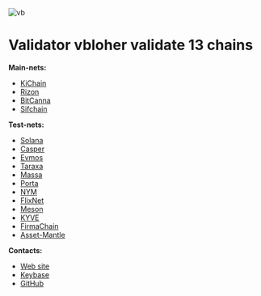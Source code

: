 ![vb](https://user-images.githubusercontent.com/38581319/137599261-a856d69e-4133-46ec-b821-5c729fa07b6b.png)

# Validator vbloher validate 13 chains

**Main-nets:**  <br />

- [KiChain](https://www.mintscan.io/ki-chain/validators/kivaloper1ggrrt80qln07kqnfe5zppjgsrrqmkc4jpwvsgh)
- [Rizon](https://www.mintscan.io/rizon/validators/rizonvaloper1h7qgg8p52vdpcqzhxrt6wjsnyyfasaak588lrh)
- [BitCanna](https://www.mintscan.io/bitcanna/validators/bcnavaloper19l7slf3853c9ul0vf24zefjvdq4l8930nulqp4)
- [Sifchain](https://www.mintscan.io/sifchain/validators/sifvaloper1tvy5apxqsf3jf0uhzknvj6qndy473smzjezvh9)

**Test-nets:** <br />
- [Solana](https://www.validators.app/validators/testnet/6q4crDPH7SFp2kxAFNmRg16phDRpjtsW7QDk83EFwrLg?locale=en)
- [Casper](https://testnet.cspr.live/validator/019c880d2697c314b260643cba46de23cf4c76320698ea23eda813dca6f1a4c3c4)
- [Evmos](https://explorer.evmos.org/validators/evmosvaloper1y8f6u3ctfuemve87d9l5na46qs9ruyhjhfks3t)
- [Taraxa](https://explorer.testnet.taraxa.io/address/0xc6b3554faa80bb53a454b496ea9c14403c7cab50)
- [Massa](https://massa.net/)
- [Porta](https://console.porta.network/#/staking/query/5GT63wZFTz1jo3eAGUz5LDqW8EXbe7FYsbeaFywpEupy5jyJ)
- [NYM](https://testnet-milhon-explorer.nymtech.net/nym/mixnodes/3cn7mos1FR3opnHTwsKuHUEJXrHvY1UBqqUsiGMC2xsF)
- [FlixNet](https://github.com/OmniFlix/testnets)
- [Meson](https://meson.network/)
- [KYVE](https://www.kyve.network/)
- [FirmaChain](https://firmachain.org/)
- [Asset-Mantle](https://assetmantle.one/)

**Contacts:**
- [Web site](https://vbloher.com/)
- [Keybase](https://keybase.io/vbloher)
- [GitHub](https://github.com/vbloher)

